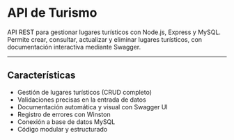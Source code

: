 # API de Turismo

API REST para gestionar lugares turísticos con Node.js, Express y MySQL. Permite crear, consultar, actualizar y eliminar lugares turísticos, con documentación interactiva mediante Swagger.

---

## Características

- Gestión de lugares turísticos (CRUD completo)
- Validaciones precisas en la entrada de datos
- Documentación automática y visual con Swagger UI
- Registro de errores con Winston
- Conexión a base de datos MySQL
- Código modular y estructurado